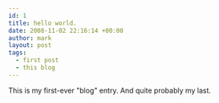```yaml
---
id: 1
title: hello world.
date: 2008-11-02 22:16:14 +00:00
author: mark
layout: post
tags:
  - first post
  - this blog
---
```

This is my first-ever "blog" entry. And quite probably my last.
